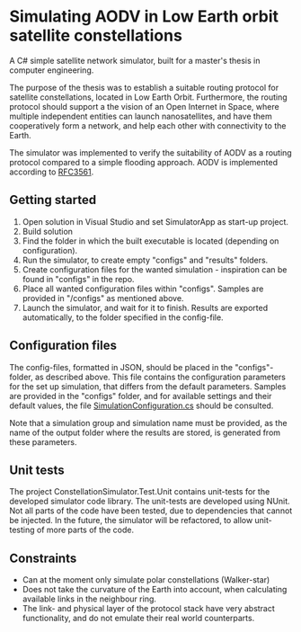 # Simulating AODV in Low Earth orbit satellite constellations
A C# simple satellite network simulator, built for a master's thesis in computer engineering.

The purpose of the thesis was to establish a suitable routing protocol for satellite constellations, located in 
Low Earth Orbit. Furthermore, the routing protocol should support a the vision of an Open Internet in Space, where multiple
independent entities can launch nanosatellites, and have them cooperatively form a network, and help each other with connectivity to the Earth.

The simulator was implemented to verify the suitability of AODV as a routing protocol compared to a simple flooding approach. 
AODV is implemented according to [RFC3561](https://tools.ietf.org/html/rfc3561).

## Getting started
1. Open solution in Visual Studio and set SimulatorApp as start-up project.
2. Build solution
3. Find the folder in which the built executable is located (depending on configuration).
4. Run the simulator, to create empty "configs" and "results" folders.
4. Create configuration files for the wanted simulation - inspiration can be found in "configs" in the repo.
5. Place all wanted configuration files within "configs". Samples are provided in "/configs" as mentioned above.
6. Launch the simulator, and wait for it to finish. Results are exported automatically, to the folder specified in the config-file.

## Configuration files
The config-files, formatted in JSON, should be placed in the "configs"-folder, as described above. This file contains the configuration parameters for the set up simulation, that differs from the default parameters.
Samples are provided in the "configs" folder, and for available settings and their default values, the file 
[SimulationConfiguration.cs](https://github.com/jonasfugl/thesis_network_simulator/blob/master/source/ConstellationSimulator/Configuration/SimulationConfiguration.cs)
should be consulted.

Note that a simulation group and simulation name must be provided, as the name of the output folder where the results are stored, is generated from these parameters.

## Unit tests
The project ConstellationSimulator.Test.Unit contains unit-tests for the developed simulator code library. The unit-tests are developed
using NUnit. Not all parts of the code have been tested, due to dependencies that cannot be injected. In the future, the simulator will be 
refactored, to allow unit-testing of more parts of the code.

## Constraints
* Can at the moment only simulate polar constellations (Walker-star)
* Does not take the curvature of the Earth into account, when calculating available links in the neighbour ring.
* The link- and physical layer of the protocol stack have very abstract functionality, and do not emulate their real world counterparts.
